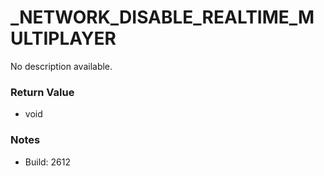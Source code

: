 # _NETWORK_DISABLE_REALTIME_MULTIPLAYER

No description available.

### Return Value
* void

### Notes
* Build: 2612

